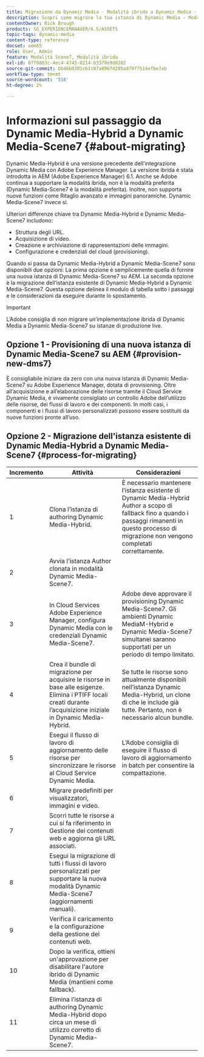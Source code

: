 ```yaml
---
title: Migrazione da Dynamic Media - Modalità ibrida a Dynamic Media - Modalità S7
description: Scopri come migrare la tua istanza di Dynamic Media - Modalità ibrida a Dynamic Media - Modalità S7
contentOwner: Rick Brough
products: SG_EXPERIENCEMANAGER/6.5/ASSETS
topic-tags: dynamic-media
content-type: reference
docset: aem65
role: User, Admin
feature: Modalità Scene7, Modalità ibrida
exl-id: 07f0803c-4ec4-4745-8214-63370e9d0282
source-git-commit: bb46b0301c61c07a8967d285ad7977514efbe7ab
workflow-type: tm+mt
source-wordcount: '516'
ht-degree: 2%

---
```


# Informazioni sul passaggio da Dynamic Media-Hybrid a Dynamic Media-Scene7 {#about-migrating}

Dynamic Media-Hybrid è una versione precedente dell’integrazione Dynamic Media con Adobe Experience Manager. La versione ibrida è stata introdotta in AEM (Adobe Experience Manager) 6.1. Anche se Adobe continua a supportare la modalità ibrida, non è la modalità preferita (Dynamic Media-Scene7 è la modalità preferita). Inoltre, non supporta nuove funzioni come Ritaglio avanzato e immagini panoramiche. Dynamic Media-Scene7 invece sì.

Ulteriori differenze chiave tra Dynamic Media-Hybrid e Dynamic Media-Scene7 includono:

* Struttura degli URL.
* Acquisizione di video.
* Creazione e archiviazione di rappresentazioni delle immagini.
* Configurazione e credenziali del cloud (provisioning).

Quando si passa da Dynamic Media-Hybrid a Dynamic Media-Scene7 sono disponibili due opzioni: La prima opzione è semplicemente quella di fornire una nuova istanza di Dynamic Media-Scene7 su AEM. La seconda opzione è la migrazione dell’istanza esistente di Dynamic Media-Hybrid a Dynamic Media-Scene7. Questa opzione delinea il modulo di tabella sotto i passaggi e le considerazioni da eseguire durante lo spostamento.

>[!IMPORTANT]
>
>L’Adobe consiglia di non migrare un’implementazione ibrida di Dynamic Media a Dynamic Media-Scene7 su istanze di produzione live.

## Opzione 1 - Provisioning di una nuova istanza di Dynamic Media-Scene7 su AEM {#provision-new-dms7}

È consigliabile iniziare da zero con una nuova istanza di Dynamic Media-Scene7 su Adobe Experience Manager, dotata di provisioning. Oltre all’acquisizione e all’elaborazione delle risorse tramite il Cloud Service Dynamic Media, è vivamente consigliato un controllo Adobe dell’utilizzo delle risorse, dei flussi di lavoro e dei componenti. In molti casi, i componenti e i flussi di lavoro personalizzati possono essere sostituiti da nuove funzioni pronte all’uso.

## Opzione 2 - Migrazione dell&#39;istanza esistente di Dynamic Media-Hybrid a Dynamic Media-Scene7 {#process-for-migrating}

| Incremento | Attività | Considerazioni |
|---|---|---|
| 1 | Clona l’istanza di authoring Dynamic Media-Hybrid. | È necessario mantenere l’istanza esistente di Dynamic Media-Hybrid Author a scopo di fallback fino a quando i passaggi rimanenti in questo processo di migrazione non vengono completati correttamente. |
| 2 | Avvia l&#39;istanza Author clonata in modalità Dynamic Media-Scene7. |  |
| 3 | In Cloud Services Adobe Experience Manager, configura Dynamic Media con le credenziali Dynamic Media-Scene7. | Adobe deve approvare il provisioning Dynamic Media-Scene7. Gli ambienti Dynamic MediaM-Hybrid e Dynamic Media-Scene7 simultanei saranno supportati per un periodo di tempo limitato. |
| 4 | Crea il bundle di migrazione per acquisire le risorse in base alle esigenze.<br>Elimina i PTIFF locali creati durante l’acquisizione iniziale in Dynamic Media-Hybrid. | Se tutte le risorse sono attualmente disponibili nell’istanza Dynamic Media-Hybrid, un clone di che le include già tutte. Pertanto, non è necessario alcun bundle. |
| 5 | Esegui il flusso di lavoro di aggiornamento delle risorse per sincronizzare le risorse al Cloud Service Dynamic Media. | L’Adobe consiglia di eseguire il flusso di lavoro di aggiornamento in batch per consentire la compattazione. |
| 6 | Migrare predefiniti per visualizzatori, immagini e video. |  |
| 7 | Scorri tutte le risorse a cui si fa riferimento in Gestione dei contenuti web e aggiorna gli URL associati. |  |
| 8 | Esegui la migrazione di tutti i flussi di lavoro personalizzati per supportare la nuova modalità Dynamic Media-Scene7 (aggiornamenti manuali). |  |
| 9 | Verifica il caricamento e la configurazione della gestione dei contenuti web. |  |
| 10 | Dopo la verifica, ottieni un&#39;approvazione per disabilitare l&#39;autore ibrido di Dynamic Media (mantieni come fallback). |  |
| 11 | Elimina l’istanza di authoring Dynamic Media-Hybrid dopo circa un mese di utilizzo corretto di Dynamic Media-Scene7. |  |
